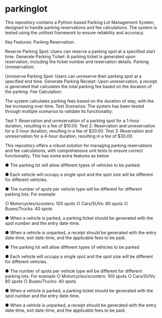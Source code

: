 # parkinglot
This repository contains a Python-based Parking Lot Management System, designed to handle parking reservations and fee calculations. The system is tested using the unittest framework to ensure reliability and accuracy.

Key Features:
Parking Reservation:

Reserve Parking Spot: Users can reserve a parking spot at a specified start time.
Generate Parking Ticket: A parking ticket is generated upon reservation, including the ticket number and reservation details.
Parking Unreservation:

Unreserve Parking Spot: Users can unreserve their parking spot at a specified end time.
Generate Parking Receipt: Upon unreservation, a receipt is generated that calculates the total parking fee based on the duration of the parking.
Fee Calculation:

The system calculates parking fees based on the duration of stay, with the fee increasing over time.
Test Scenarios:
The system has been tested through multiple scenarios to validate its functionality:

Test 1: Reservation and unreservation of a parking spot for a 1-hour duration, resulting in a fee of $10.00.
Test 2: Reservation and unreservation for a 3-hour duration, resulting in a fee of $20.00.
Test 3: Reservation and unreservation for a 4-hour duration, resulting in a fee of $30.00.

This repository offers a robust solution for managing parking reservations and fee calculations, with comprehensive unit tests to ensure correct functionality. This has some extra features as below


● The parking lot will allow different types of vehicles to be parked:


● Each vehicle will occupy a single spot and the spot size will be different for different
vehicles.


● The number of spots per vehicle type will be different for different parking lots. For
example

○ Motorcycles/scooters: 100 spots
○ Cars/SUVs: 80 spots
○ Buses/Trucks: 40 spots


● When a vehicle is parked, a parking ticket should be generated with the spot number
and the entry date-time.


● When a vehicle is unparked, a receipt should be generated with the entry date-time,
exit date-time, and the applicable fees to be paid.

● The parking lot will allow different types of vehicles to be parked


● Each vehicle will occupy a single spot and the spot size will be different for different
vehicles.


● The number of spots per vehicle type will be different for different parking lots. For
example
○ Motorcycles/scooters: 100 spots
○ Cars/SUVs: 80 spots
○ Buses/Trucks: 40 spots


● When a vehicle is parked, a parking ticket should be generated with the spot number
and the entry date-time.


● When a vehicle is unparked, a receipt should be generated with the entry date-time,
exit date-time, and the applicable fees to be paid.
